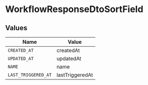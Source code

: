 # WorkflowResponseDtoSortField


## Values

| Name                | Value               |
| ------------------- | ------------------- |
| `CREATED_AT`        | createdAt           |
| `UPDATED_AT`        | updatedAt           |
| `NAME`              | name                |
| `LAST_TRIGGERED_AT` | lastTriggeredAt     |